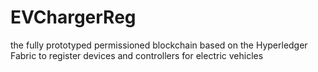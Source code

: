 # EVChargerReg
the fully prototyped permissioned blockchain based on the Hyperledger Fabric to register devices and controllers for electric vehicles 
